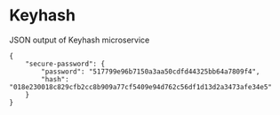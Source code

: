 # Keyhash
<p>JSON output of Keyhash microservice</p>
<pre><code>{
    "secure-password": {
        "password": "517799e96b7150a3aa50cdfd44325bb64a7809f4",
        "hash": "018e230018c829cfb2cc8b909a77cf5409e94d762c56df1d13d2a3473afe34e5"
    }
}
</code>
</pre>
